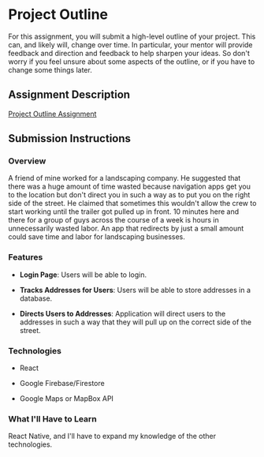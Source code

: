 # Project Outline
For this assignment, you will submit a high-level outline of your project. This can, and likely will, change over time. In particular, your mentor will provide feedback and direction and feedback to help sharpen your ideas. So don't worry if you feel unsure about some aspects of the outline, or if you have to change some things later.

## Assignment Description
[Project Outline Assignment](https://education.launchcode.org/liftoff/assignments/project-outline/)

## Submission Instructions

### Overview
A friend of mine worked for a landscaping company. He suggested that there was a huge amount of time wasted because navigation apps get you to the location but don't direct you in such a way as to put you on the right side of the street.  He claimed that sometimes this wouldn't allow the crew to start working until the trailer got pulled up in front.  10 minutes here and there for a group of guys across the course of a week is hours in unnecessarily wasted labor.
An app that redirects by just a small amount could save time and labor for landscaping businesses.

### Features

*  **Login Page**:  Users will be able to login.

*  **Tracks Addresses for Users**:  Users will be able to store addresses in a database.

* **Directs Users to Addresses**:  Application will direct users to the addresses in such a way that they will pull up on the correct side of the street.

### Technologies

* React

* Google Firebase/Firestore

* Google Maps or MapBox API

### What I'll Have to Learn
React Native, and I'll have to expand my knowledge of the other technologies.

